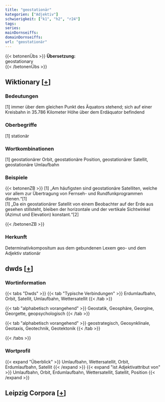 ```yaml
---
title: "geostationär"
kategorien: ["Adjektiv"]
schwierigkeit: ["k1", "h2", "r24"]
tags:
series:
mainDornseiffs:
domainDornseiffs:
url: "geostationär"
---
```


{{< betonenÜbs >}}
**Übersetzung:**  
geostationary  
{{< /betonenÜbs >}}

## Wiktionary [[+](https://de.wiktionary.org/wiki/geostationär)]

### Bedeutungen
[1] immer über dem gleichen Punkt des Äquators stehend; sich auf einer Kreisbahn in 35.786 Kilometer Höhe über dem Erdäquator befindend  

### Oberbegriffe
[1] stationär  

### Wortkombinationen
[1] geostationärer Orbit, geostationäre Position, geostationärer Satellit, geostationäre Umlaufbahn  

### Beispiele
{{< betonenZB >}}
[1] „Am häufigsten sind geostationäre Satelliten, welche vor allem zur Übertragung von Fernseh- und Rundfunkprogrammen dienen.“[1]  
[1] „Da ein geostationärer Satellit von einem Beobachter auf der Erde aus gesehen stillsteht, bleiben der horizontale und der vertikale Sichtwinkel (Azimut und Elevation) konstant.“[2]  

{{< /betonenZB >}}
### Herkunft
Determinativkompositum aus dem gebundenen Lexem geo- und dem Adjektiv stationär  



## dwds [[+](https://www.dwds.de/wb/geostationär)]

### Wortinformation
{{< tabs "Dwds" >}}
{{< tab "Typische Verbindungen" >}}
Erdumlaufbahn, Orbit, Satellit, Umlaufbahn, Wettersatellit
{{< /tab >}}

{{< tab "alphabetisch vorangehend" >}}
Geostatik, Geosphäre, Georgine, Georgette, geopsychologisch
{{< /tab >}}

{{< tab "alphabetisch vorangehend" >}}
geostrategisch, Geosynklinale, Geotaxis, Geotechnik, Geotektonik
{{< /tab >}}

{{< /tabs >}}

### Wortprofil
{{< expand "Überblick" >}} Umlaufbahn, Wettersatellit, Orbit, Erdumlaufbahn, Satellit {{< /expand >}}
{{< expand "ist Adjektivattribut von" >}} Umlaufbahn, Orbit, Erdumlaufbahn, Wettersatellit, Satellit, Position {{< /expand >}}

## Leipzig Corpora [[+](https://corpora.uni-leipzig.de/en/res?word=geostationär&corpusId=deu_newscrawl-public_2018)]

